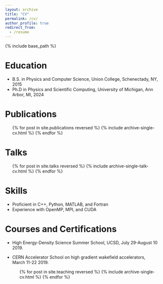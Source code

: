 ```yaml
---
layout: archive
title: "CV"
permalink: /cv/
author_profile: true
redirect_from:
  - /resume
---
```


{% include base_path %}

Education
======
* B.S. in Physics and Computer Science, Union College, Schenectady, NY, 2015
* Ph.D in Physics and Scientific Computing, University of Michigan, Ann Arbor, MI, 2024

Publications
======
  <ul>{% for post in site.publications reversed %}
    {% include archive-single-cv.html %}
  {% endfor %}</ul>

Talks
======
  <ul>{% for post in site.talks reversed %}
    {% include archive-single-talk-cv.html  %}
  {% endfor %}</ul>

Skills
======
* Proficient in C++, Python, MATLAB, and Fortran
* Experience with OpenMP, MPI, and CUDA

Courses and Certifications
==========================
* High Energy-Density Science Summer School, UCSD, July 29-August 10 2019.
* CERN Accelerator School on high gradient wakefield accelerators, March 11-22 2019.

  <ul>{% for post in site.teaching reversed %}
    {% include archive-single-cv.html %}
  {% endfor %}</ul>
